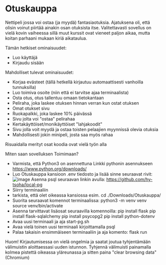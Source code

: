 # Otuskauppa
Nettipeli jossa voi ostaa (ja myydä) fantasiaotuksia. Ajatuksena oli, että olisin voinut piirtää ainakin osan otuksista itse. Valitettavasti sovellus on vielä kovin vaiheessa sillä muut kurssit ovat vieneet paljon aikaa, mutta koitan parhaani mukaan kiriä aikataulua.

Tämän hetkiset ominaisuudet:
- Luo käyttäjä
- Kirjaudu sisään


Mahdolliset tulevat ominaisuudet:
- Korjaa evästeet (tällä hetkellä kirjautuu automaattisesti vanhoilla tunnuksilla)
- Luo toimiva osoite (niin että ei tarvitse ajaa terminaalista)
- Osta otus, otus tallentuu omaan tietokantaan
- Peliraha, joka laskee otuksen hinnan verran kun ostat otuksen
- Omat otukset sivu
- Ruokapalkki, joka laskee 10% päivässä
- Sivu jolta voi "ostaa" pelirahaa
- Kertakäyttöiset/monikäyttöiset "lahjakoodit"
- Sivu jolla voit myydä ja ostaa toisten pelaajien myynnissä olevia otuksia
- Mahdollisesti jokin minipeli, josta saa myös rahaa

Risuaidalla merityt osat koodia ovat vielä työn alla

Miten saan sovelluksen Toimimaan?

- Varmista, että Python3 on asennettuna
Linkki pythonin asennukseen https://www.python.org/downloads/
- Luo Otuskauppa kansioon .env tiedosto ja lisää sinne seuraavat rivit:
  ![image](https://github.com/Sampinen/Otuskauppa/assets/149503786/405b4c88-ed26-48b0-8b9b-897479c1a30c)
Asenna psql seuraavan linkin avulla: https://github.com/hy-tsoha/local-pg
- Siirry terminaaliin
- tarkista, että olet oikeassa kansiossa esim. cd ./Downloads/Otuskauppa/
- Suorita seuraavat komennot terminaalissa:
python3 -m venv venv
source venv/bin/activate
- Asenna tarvittavat lisäosat seuraavilla komennoilla:
pip install flask
pip install flask-sqlalchemy
pip install psycopg2
pip install python-dotenv
- Avaa uusi terminaali ja aja start-pg.sh
- Avaa vielä toinen uusi terminaali kirjoittamalla psql
- Palaa takaisin ensimmäiseen terminaaliin ja aja komento: flask run

Huom! Kirjautumisessa on vielä ongelmia ja saatat joutua tyhjentämään välimuistin aloittaessasi uuden istunnon.
Tyhjennä välimuisti painamalla kolmea pistettä oikeassa yläreunassa ja sitten paina "clear browsing data" (Chromium)






